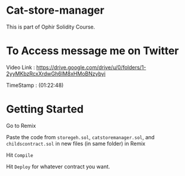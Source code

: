 # Cat-store-manager

This is part of Ophir Solidity Course.

# To Access message me on Twitter

Video Link : https://drive.google.com/drive/u/0/folders/1-2yyMKbzRcxXrdwGh6IM8xHMoBNzybyi

TimeStamp : (01:22:48)

# Getting Started 
Go to Remix

Paste the code from `storegeh.sol`, `catstoremanager.sol`, and `childscontract.sol` in new files (in same folder) in Remix

Hit `Compile`

Hit `Deploy` for whatever contract you want.

